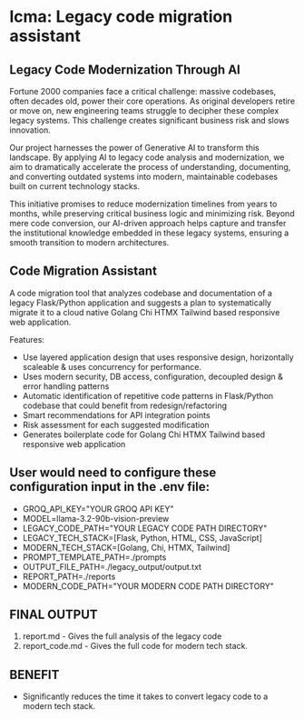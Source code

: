 # lcma: Legacy code migration assistant

## Legacy Code Modernization Through AI
Fortune 2000 companies face a critical challenge: massive codebases, often decades old, power their core operations. As original developers retire or move on, new engineering teams struggle to decipher these complex legacy systems. This challenge creates significant business risk and slows innovation.

Our project harnesses the power of Generative AI to transform this landscape. By applying AI to legacy code analysis and modernization, we aim to dramatically accelerate the process of understanding, documenting, and converting outdated systems into modern, maintainable codebases built on current technology stacks.

This initiative promises to reduce modernization timelines from years to months, while preserving critical business logic and minimizing risk. Beyond mere code conversion, our AI-driven approach helps capture and transfer the institutional knowledge embedded in these legacy systems, ensuring a smooth transition to modern architectures.


## Code Migration Assistant
A code migration tool that analyzes codebase and documentation of a legacy Flask/Python application and suggests a plan to systematically migrate it to a cloud native Golang Chi HTMX Tailwind based responsive web application.

Features:
- Use layered application design that uses responsive design, horizontally scaleable & uses concurrency for performance.
- Uses modern security, DB access, configuration, decoupled design & error handling patterns
- Automatic identification of repetitive code patterns in Flask/Python codebase that could benefit from redesign/refactoring
- Smart recommendations for API integration points
- Risk assessment for each suggested modification
- Generates boilerplate code for Golang Chi HTMX Tailwind based responsive web application

## User would need to configure these configuration input in the .env file:
- GROQ_API_KEY="YOUR GROQ API KEY"
- MODEL=llama-3.2-90b-vision-preview
- LEGACY_CODE_PATH="YOUR LEGACY CODE PATH DIRECTORY"
- LEGACY_TECH_STACK=[Flask, Python, HTML, CSS, JavaScript]
- MODERN_TECH_STACK=[Golang, Chi, HTMX, Tailwind]
- PROMPT_TEMPLATE_PATH=./prompts
- OUTPUT_FILE_PATH=./legacy_output/output.txt
- REPORT_PATH=./reports
- MODERN_CODE_PATH="YOUR MODERN CODE PATH DIRECTORY"

## FINAL OUTPUT
1. report.md - Gives the full analysis of the legacy code
2. report_code.md - Gives the full code for modern tech stack. 

## BENEFIT
- Significantly reduces the time it takes to convert legacy code to a modern tech stack.
